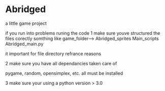 # Abridged
a little game project 



if you run into problems runing the code 
1 make sure youve structured the files corectly
somthing like
 game_folder-->
      Abridged_sprites
      Main_scripts
      Abridged_main.py

it important for file directory refrance reasons

2 make sure you have all dependancies taken care of

pygame, random, opensimplex, etc. all must be installed

3 make sure your using a python version > 3.0
